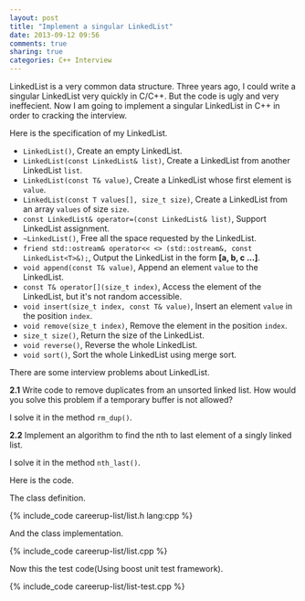 ```yaml
---
layout: post
title: "Implement a singular LinkedList"
date: 2013-09-12 09:56
comments: true
sharing: true
categories: C++ Interview
---
```


LinkedList is a very common data structure. Three years ago, I could write
a singular LinkedList very quickly in C/C++. But the code is ugly and very
ineffecient. Now I am going to implement a singular LinkedList in C++ in order
to cracking the interview.

Here is the specification of my LinkedList.

* ``LinkedList()``, Create an empty LinkedList.
* ``LinkedList(const LinkedList& list)``, Create a LinkedList from another
LinkedList ``list``.
* ``LinkedList(const T& value)``, Create a LinkedList whose first element
is ``value``.
* ``LinkedList(const T values[], size_t size)``, Create a LinkedList from
an array ``values`` of size ``size``.
* ``const LinkedList& operator=(const LinkedList& list)``, Support LinkedList
assignment.
* ``~LinkedList()``, Free all the space requested by the LinkedList.
* ``friend std::ostream& operator<< <> (std::ostream&, const LinkedList<T>&);``,
Output the LinkedList in the form **[a, b, c ...]**.
* ``void append(const T& value)``, Append an element ``value`` to the LinkedList.
* ``const T& operator[](size_t index)``, Access the element of the LinkedList,
but it's not random accessible.
* ``void insert(size_t index, const T& value)``, Insert an element ``value``
in the position ``index``.
* ``void remove(size_t index)``, Remove the element in the position ``index``.
* ``size_t size()``, Return the size of the LinkedList.
* ``void reverse()``, Reverse the whole LinkedList.
* ``void sort()``, Sort the whole LinkedList using merge sort.

There are some interview problems about LinkedList.

**2.1** Write code to remove duplicates from an unsorted linked list. How would
you solve this problem if a temporary buffer is not allowed?

I solve it in the method ``rm_dup()``.

**2.2** Implement an algorithm to find the nth to last element of a singly
linked list.

I solve it in the method ``nth_last()``.


Here is the code.

The class definition.

{% include_code careerup-list/list.h lang:cpp %}

And the class implementation.

{% include_code careerup-list/list.cpp %}

Now this the test code(Using boost unit test framework).

{% include_code careerup-list/list-test.cpp %}

